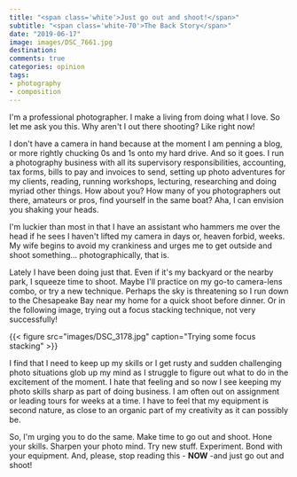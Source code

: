 ```yaml
---
title: "<span class='white'>Just go out and shoot!</span>"
subtitle: "<span class='white-70'>The Back Story</span>"
date: "2019-06-17"
image: images/DSC_7661.jpg
destination:
comments: true
categories: opinion
tags:
- photography
- composition
---
```



I'm a professional photographer. I make a living from doing what I love. So let me ask you this. Why aren't I out there shooting? Like right now!

I don't have a camera in hand because at the moment I am penning a blog, or more rightly chucking 0s and 1s onto my hard drive. And so it goes. I run a photography business with all its supervisory responsibilities, accounting, tax forms, bills to pay and invoices to send, setting up photo adventures for my clients, reading, running workshops, lecturing, researching and doing myriad other things. How about you? How many of you photographers out there, amateurs or pros, find yourself in the same boat? Aha, I can envision you shaking your heads. 

I'm luckier than most in that I have an assistant who hammers me over the head if he sees I haven't lifted my camera in days or, heaven forbid, weeks. My wife begins to avoid my crankiness and urges me to get outside and shoot something… photographically, that is. 

Lately I have been doing just that. Even if it's my backyard or the nearby park, I squeeze time to shoot. Maybe I'll practice on my go-to camera-lens combo, or try a new technique. Perhaps the sky is threatening so I run down to the Chesapeake Bay near my home for a quick shoot before dinner. Or in the following image, trying out a focus stacking technique, not very successfully!

{{< figure src="images/DSC_3178.jpg" caption="Trying some focus stacking" >}}

I find that I need to keep up my skills or I get rusty and sudden challenging photo situations glob up my mind as I struggle to figure out what to do in the excitement of the moment. I hate that feeling and so now I see keeping my photo skills sharp as part of doing business. I am often out on assignment or leading tours for weeks at a time. I have to feel that my equipment is second nature, as close to an organic part of my creativity as it can possibly be. 

So, I'm urging you to do the same. Make time to go out and shoot. Hone your skills. Sharpen your photo mind. Try new stuff. Experiment. Bond with your equipment. And, please, stop reading this - **NOW** -and just go out and shoot!